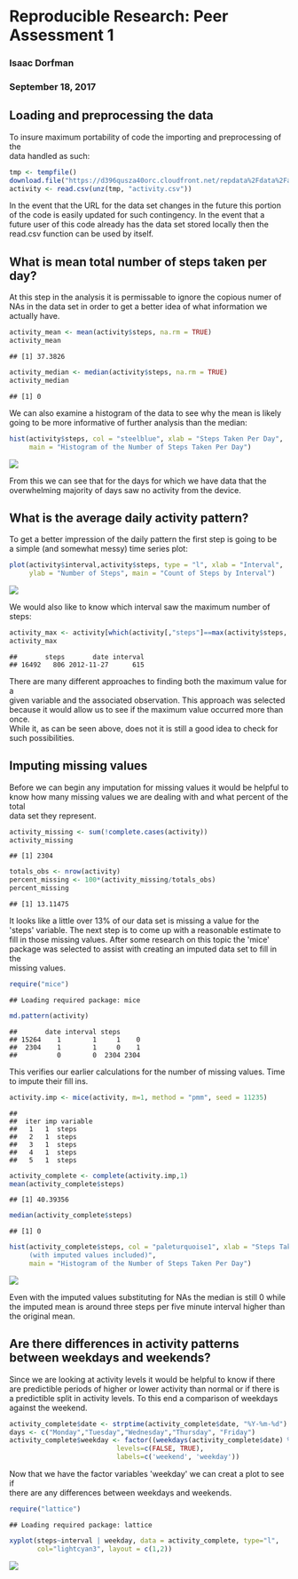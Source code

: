 # Reproducible Research: Peer Assessment 1
### Isaac Dorfman
### September 18, 2017

## Loading and preprocessing the data

To insure maximum portability of code the importing and preprocessing of the  
data handled as such:


```r
tmp <- tempfile()
download.file("https://d396qusza40orc.cloudfront.net/repdata%2Fdata%2Factivity.zip",tmp)
activity <- read.csv(unz(tmp, "activity.csv"))
```

In the event that the URL for the data set changes in the future this portion  
of the code is easily updated for such contingency.  In the event that a  
future user of this code already has the data set stored locally then the  
read.csv function can be used by itself.

## What is mean total number of steps taken per day?

At this step in the analysis it is permissable to ignore the copious numer of  
NAs in the data set in order to get a better idea of what information we  
actually have.


```r
activity_mean <- mean(activity$steps, na.rm = TRUE)
activity_mean
```

```
## [1] 37.3826
```

```r
activity_median <- median(activity$steps, na.rm = TRUE)
activity_median
```

```
## [1] 0
```

We can also examine a histogram of the data to see why the mean is likely  
going to be more informative of further analysis than the median:


```r
hist(activity$steps, col = "steelblue", xlab = "Steps Taken Per Day",
     main = "Histogram of the Number of Steps Taken Per Day")
```

![](PA1_template_files/figure-html/unnamed-chunk-3-1.png)<!-- -->

From this we can see that for the days for which we have data that the  
overwhelming majority of days saw no activity from the device.

## What is the average daily activity pattern?

To get a better impression of the daily pattern the first step is going to be  
a simple (and somewhat messy) time series plot:


```r
plot(activity$interval,activity$steps, type = "l", xlab = "Interval", 
     ylab = "Number of Steps", main = "Count of Steps by Interval")
```

![](PA1_template_files/figure-html/unnamed-chunk-4-1.png)<!-- -->

We would also like to know which interval saw the maximum number of steps:


```r
activity_max <- activity[which(activity[,"steps"]==max(activity$steps, na.rm = TRUE)),]
activity_max
```

```
##       steps       date interval
## 16492   806 2012-11-27      615
```

There are many different approaches to finding both the maximum value for a  
given variable and the associated observation.  This approach was selected  
because it would allow us to see if the maximum value occurred more than once.  
While it, as can be seen above, does not it is still a good idea to check for  
such possibilities.

## Imputing missing values

Before we can begin any imputation for missing values it would be helpful to  
know how many missing values we are dealing with and what percent of the total  
data set they represent.


```r
activity_missing <- sum(!complete.cases(activity))
activity_missing
```

```
## [1] 2304
```

```r
totals_obs <- nrow(activity)
percent_missing <- 100*(activity_missing/totals_obs)
percent_missing
```

```
## [1] 13.11475
```

It looks like a little over 13% of our data set is missing a value for the  
'steps' variable.  The next step is to come up with a reasonable estimate to  
fill in those missing values.  After some research on this topic the 'mice'  
package was selected to assist with creating an imputed data set to fill in the  
missing values.




```r
require("mice")
```

```
## Loading required package: mice
```

```r
md.pattern(activity)
```

```
##       date interval steps     
## 15264    1        1     1    0
##  2304    1        1     0    1
##          0        0  2304 2304
```

This verifies our earlier calculations for the number of missing values.  Time  
to impute their fill ins.  


```r
activity.imp <- mice(activity, m=1, method = "pmm", seed = 11235)
```

```
## 
##  iter imp variable
##   1   1  steps
##   2   1  steps
##   3   1  steps
##   4   1  steps
##   5   1  steps
```

```r
activity_complete <- complete(activity.imp,1)
mean(activity_complete$steps)
```

```
## [1] 40.39356
```

```r
median(activity_complete$steps)
```

```
## [1] 0
```

```r
hist(activity_complete$steps, col = "paleturquoise1", xlab = "Steps Taken Per Day 
     (with imputed values included)",
     main = "Histogram of the Number of Steps Taken Per Day")
```

![](PA1_template_files/figure-html/unnamed-chunk-9-1.png)<!-- -->

Even with the imputed values substituting for NAs the median is still 0 while  
the imputed mean is around three steps per five minute interval higher than  
the original mean.

## Are there differences in activity patterns between weekdays and weekends?

Since we are looking at activity levels it would be helpful to know if there  
are predictible periods of higher or lower activity than normal or if there is  
a predictible split in activity levels.  To this end a comparison of weekdays  
against the weekend.


```r
activity_complete$date <- strptime(activity_complete$date, "%Y-%m-%d")
days <- c("Monday","Tuesday","Wednesday","Thursday", "Friday")
activity_complete$weekday <- factor((weekdays(activity_complete$date) %in% days), 
                           levels=c(FALSE, TRUE), 
                           labels=c('weekend', 'weekday'))
```

Now that we have the factor variables 'weekday' we can creat a plot to see if  
there are any differences between weekdays and weekends.


```r
require("lattice")
```

```
## Loading required package: lattice
```

```r
xyplot(steps~interval | weekday, data = activity_complete, type="l", 
       col="lightcyan3", layout = c(1,2))
```

![](PA1_template_files/figure-html/unnamed-chunk-11-1.png)<!-- -->


